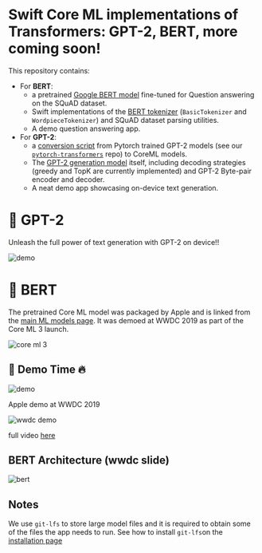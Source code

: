 
# Swift Core ML implementations of Transformers: GPT-2, BERT, more coming soon!

This repository contains:
- For **BERT**:
	- a pretrained [Google BERT model](https://github.com/google-research/bert) fine-tuned for Question answering on the SQuAD dataset.
	- Swift implementations of the [BERT tokenizer](https://github.com/huggingface/swift-coreml-transformers/blob/master/Sources/BertTokenizer.swift) (`BasicTokenizer` and `WordpieceTokenizer`) and SQuAD dataset parsing utilities.
	- A demo question answering app.
- For **GPT-2**:
	- a [conversion script](https://github.com/huggingface/swift-coreml-transformers/blob/master/model_generation/gpt2.py) from Pytorch trained GPT-2 models (see our [`pytorch-transformers`](https://github.com/huggingface/pytorch-transformers) repo) to CoreML models.
	- The [GPT-2 generation model](https://github.com/huggingface/swift-coreml-transformers/blob/master/Sources/GPT2.swift) itself, including decoding strategies (greedy and TopK are currently implemented) and GPT-2 Byte-pair encoder and decoder.
	- A neat demo app showcasing on-device text generation.


# 🦄 GPT-2

Unleash the full power of text generation with GPT-2 on device!!

![demo](https://raw.githubusercontent.com/huggingface/swift-coreml-transformers/master/media/coreml-gpt2.gif)

# 🐸 BERT

The pretrained Core ML model was packaged by Apple and is linked from the [main ML models page](https://developer.apple.com/machine-learning/models/#text). It was demoed at WWDC 2019 as part of the Core ML 3 launch.

![core ml 3](https://raw.githubusercontent.com/huggingface/swift-coreml-transformers/master/media/coreml3-models-tweaked.png)

## 🦄 Demo Time 🔥

![demo](https://raw.githubusercontent.com/huggingface/swift-coreml-transformers/master/media/coreml-squad-small.gif)

Apple demo at WWDC 2019

![wwdc demo](https://raw.githubusercontent.com/huggingface/swift-coreml-transformers/master/media/wwdc704.gif)

full video [here](https://developer.apple.com/videos/play/wwdc2019/704)

## BERT Architecture (wwdc slide)

![bert](https://raw.githubusercontent.com/huggingface/swift-coreml-transformers/master/media/bert-architecture.png)

## Notes

We use `git-lfs` to store large model files and it is required to obtain some of the files the app needs to run.
See how to install `git-lfs`on the [installation page](https://git-lfs.github.com/)

